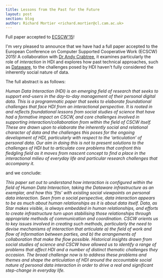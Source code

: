 ```yaml
---
title: Lessons from the Past for the Future
layout: post
section: blog
author: Richard Mortier <richard.mortier@cl.cam.ac.uk>
---
```


Full paper accepted to [ECSCW'15](http://)!

I'm very pleased to announce that we have had a full paper accepted to the
European Conference on Computer Supported Cooperative Work (ECSCW) 2015! A
collaboration with [Dr Andy Crabtree](http://www.andy-crabtree.com/), it
examines particularly the role of _interaction_ in HDI and explores how past
technical approaches, such as
[Dataware](http://mor1.github.io/publications/pdf/comsnets11-dataware.pdf), to
the challenges posed by HDI haven't fully considered the inherently social
nature of data.

The full abstract is as follows:

_Human Data Interaction (HDI) is an emerging field of research that seeks to support end-users in the day-to-day management of their personal digital data. This is a programmatic paper that seeks to elaborate foundational challenges that face HDI from an interactional perspective. It is rooted in and reflects foundational lessons from social studies of science that have had a formative impact on CSCW, and core challenges involved in supporting interaction/collaboration from within the field of CSCW itself. These are drawn upon to elaborate the inherently social and relational character of data and the challenges this poses for the ongoing development of HDI, particularly with respect to the ‘articulation’ of personal data. Our aim in doing this is not to present solutions to the challenges of HDI but to articulate core problems that confront this fledgling field as it moves from nascent concept to find a place in the interactional milieu of everyday life and particular research challenges that accompany it._

and we conclude:

_This paper set out to understand how interaction is configured within the field of Human Data Interaction, taking the Dataware infrastructure as an exemplar, and how this ‘fits’ with existing social viewpoints on personal data interaction. Seen from a social perspective, data interaction appears to be as much about human relationships as it is about data itself. Data, as Star makes visible, is always embedded in human relationships, and efforts to create infrastructure turn upon stabilising those relationships through appropriate methods of communication and coordination. CSCW orients us to key issues involved in creating such methods, particularly the need to devise mechanisms of interaction that articulate a) the field of work and flow of information between parties, and b) the arrangements of collaboration that make the flow possible. Historical insights drawn from social studies of science and CSCW have allowed us to identify a range of problems that affect HDI and a number of distinct thematic challenges they occasion. The broad challenge now is to address these problems and themes and shape the articulation of HDI around the accountable social nature of personal data interaction in order to drive a real and significant step-change in everyday life._
